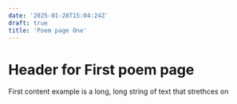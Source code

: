 ```yaml
---
date: '2025-01-28T15:04:24Z'
draft: true
title: 'Poem page One'
---
```

# Header for First poem page
First content example is a long, long
string of text that strethces on